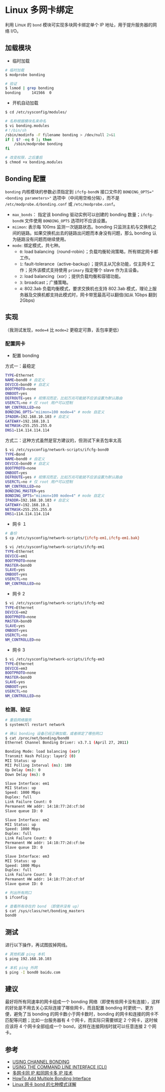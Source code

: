 # Linux 多网卡绑定

利用 Linux 的 `bond` 模块可实现多块网卡绑定单个 IP 地址，用于提升服务器的网络 I/O。

## 加载模块

* 临时加载

```sh
# 临时加载
$ modprobe bonding

# 验证
$ lsmod | grep bonding
bonding     141566  0
```

* 开机自动加载

```sh
$ cd /etc/sysconfig/modules/

# 名称根据模块名来命名
$ vi bonding.modules
#！/bin/sh
/sbin/modinfo -F filename bonding > /dev/null 2>&1
if [ $? -eq 0 ]; then
    /sbin/modprobe bonding
fi

# 改变权限，之后重启
$ chmod +x bonding.modules
```

## Bonding 配置

`bonding` 内核模块的参数必须指定到 `ifcfg-bondN` 接口文件的 `BONDING_OPTS="<bonding parameters>"` 选项中（中间用空格分隔），而不是 `/etc/modprobe.d/bonding.conf` 或 `/etc/modprobe.conf`。

* `max_bonds`： 指定该 bonding 驱动实例可以创建的 bonding 数量；`ifcfg-bondN` 文件使用 `BONDING_OPTS` 选项时不应该设置。
* `miimon`: 表示每 100ms 监测一次链路状态。bonding 只监测主机与交换机之间的链路。如果交换机出去的链路出问题而本身没有问题，那么 bonding 认为链路没有问题而继续使用。
* `mode`: 绑定模式，共七种。
  * `0`: load balancing（round-robin）；负载均衡轮询策略，所有绑定网卡都工作。
  * `1`: fault-tolerance（active-backup）；提供主从冗余功能，仅主网卡工作；另外该模式支持使用 `primary` 指定哪个 slave 作为主设备。
  * `2`: load balancing（xor）；提供负载均衡和容错功能。
  * `3`: broadcast；广播策略。
  * `4`: 802.3ab 负载均衡模式，要求交换机也支持 802.3ab 模式，理论上服务器及交换机都支持此模式时，网卡带宽最高可以翻倍(如从 1Gbps 翻到 2Gbps)

## 实现

（我测试发现，`mode=4` 比 `mode=2` 更稳定可靠，丢包率更低）

### 配置网卡

* 配置 bonding

方式一：最稳定

```sh
TYPE=Ethernet
NAME=bond0 # 自定义
DEVICE=bond0 # 自定义
BOOTPROTO=none
ONBOOT=yes
DEFROUTE=yes # 视情况而定，比如万兆可能就不应该设置为默认路由
USERCTL=no # 仅 root 用户可以控制
NM_CONTROLLED=no
BONDING_OPTS="miimon=100 mode=4" # mode 自定义
IPADDR=192.168.10.103 # 自定义
GATEWAY=192.168.10.1
NETMASK=255.255.255.0
DNS1=114.114.114.114
```

方式二：这种方式虽然是官方建议的，但测试下来丢包率太高

```sh
$ vi /etc/sysconfig/network-scripts/ifcfg-bond0
TYPE=Bond
NAME=bond0 # 自定义
DEVICE=bond0 # 自定义
BOOTPROTO=none
ONBOOT=yes
DEFROUTE=yes # 视情况而定，比如万兆可能就不应该设置为默认路由
USERCTL=no # 仅 root 用户可以控制
NM_CONTROLLED=no
BONDING_MASTER=yes
BONDING_OPTS="miimon=100 mode=4" # mode 自定义
IPADDR=192.168.10.103 # 自定义
GATEWAY=192.168.10.1
NETMASK=255.255.255.0
DNS1=114.114.114.114
```

* 网卡 １

```sh
# 备份
$ cp /etc/sysconfig/network-scripts/{ifcfg-em1,ifcfg-em1.bak}

$ vi /etc/sysconfig/network-scripts/ifcfg-em1
TYPE=Ethernet
DEVICE=em1
BOOTPROTO=none
MASTER=bond0
SLAVE=yes
ONBOOT=yes
USERCTL=no
NM_CONTROLLED=no
```

* 网卡 2

```sh
$ vi /etc/sysconfig/network-scripts/ifcfg-em2
TYPE=Ethernet
DEVICE=em2
BOOTPROTO=none
MASTER=bond0
SLAVE=yes
ONBOOT=yes
USERCTL=no
NM_CONTROLLED=no
```

* 网卡 3

```sh
$ vi /etc/sysconfig/network-scripts/ifcfg-em3
TYPE=Ethernet
DEVICE=em3
BOOTPROTO=none
MASTER=bond0
SLAVE=yes
ONBOOT=yes
USERCTL=no
NM_CONTROLLED=no
```

### 检测、验证

```sh
# 重启网络服务
$ systemctl restart network
```

```sh
# 确认 bonding 设备已经正确加载，或者绑定了哪些网口
$ cat /proc/net/bonding/bond0
Ethernet Channel Bonding Driver: v3.7.1 (April 27, 2011)

Bonding Mode: load balancing (xor)
Transmit Hash Policy: layer2 (0)
MII Status: up
MII Polling Interval (ms): 100
Up Delay (ms): 0
Down Delay (ms): 0

Slave Interface: em1
MII Status: up
Speed: 1000 Mbps
Duplex: full
Link Failure Count: 0
Permanent HW addr: 14:18:77:2d:cf:bd
Slave queue ID: 0

Slave Interface: em2
MII Status: up
Speed: 1000 Mbps
Duplex: full
Link Failure Count: 0
Permanent HW addr: 14:18:77:2d:cf:be
Slave queue ID: 0

Slave Interface: em3
MII Status: up
Speed: 1000 Mbps
Duplex: full
Link Failure Count: 0
Permanent HW addr: 14:18:77:2d:cf:bf
Slave queue ID: 0
```

```sh
# 列出所有网口
$ ifconfig
```

```sh
# 查看所有存在的 bond （即使并没有 up）
$ cat /sys/class/net/bonding_masters
bond0
```

## 测试

进行以下操作，再试图拔掉网线。

```sh
# 其他机器 ping 本机
$ ping 192.168.10.103

# 本机 ping 外网
$ ping -I bond0 baidu.com
```

## 建议

最好将所有同速率的网卡组成一个 bonding 网络（即使有些网卡没有连接），这样的好处是不用去关心实际连接了哪些网卡，而且配置 bonding 时更统一、更方便，避免了当 bonding 的网卡数小于网卡数时，bonding 的网卡和连接的网卡不匹配等问题；比如一台服务器有 4 个网卡，而实际只需要绑定 2 个网卡，这时候应该将 4 个网卡全部组成一个 bond，这样在连接网线时就可以任意连接 2 个网卡。

## 参考

* [USING CHANNEL BONDING](https://access.redhat.com/documentation/en-us/red_hat_enterprise_linux/7/html/networking_guide/sec-using_channel_bonding)
* [USING THE COMMAND LINE INTERFACE (CLI)](https://access.redhat.com/documentation/en-us/red_hat_enterprise_linux/7/html/networking_guide/sec-network_bonding_using_the_command_line_interface)
* [多网卡同 IP 和同网卡多 IP 技术](https://www.jianshu.com/p/c3278e44ee9d)
* [HowTo Add Multiple Bonding Interface](http://www.sohailriaz.com/howto-add-multiple-bonding-interface/)
* [Linux 网卡 bond 的七种模式详解](http://blog.51cto.com/linuxnote/1680315)
